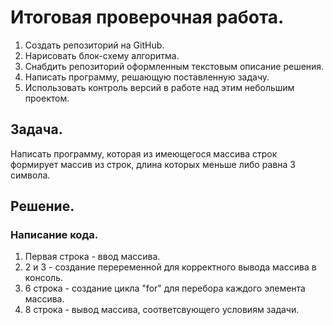 # Итоговая проверочная работа.
1. Создать репозиторий на GitHub.
2. Нарисовать блок-схему алгоритма.
3. Снабдить репозиторий оформленным текстовым описание решения.
4. Написать программу, решающую поставленную задачу.
5. Использовать контроль версий в работе над этим небольшим проектом.

## Задача.
Написать программу, которая из имеющегося массива строк формирует массив из строк, длина которых меньше либо равна 3 символа.

## Решение.
### Написание кода.
1. Первая строка - ввод массива.
2. 2 и 3 - создание переременной для корректного вывода массива в консоль. 
3. 6 строка - создание цикла "for" для перебора каждого элемента массива.
4. 8 строка - вывод массива, соответсвующего условиям задачи.
